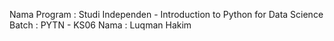Nama Program : Studi Independen - Introduction to Python for Data Science
Batch : PYTN - KS06
Nama : Luqman Hakim